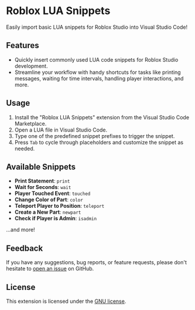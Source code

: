 # Roblox LUA Snippets

Easily import basic LUA snippets for Roblox Studio into Visual Studio Code!

## Features

- Quickly insert commonly used LUA code snippets for Roblox Studio development.
- Streamline your workflow with handy shortcuts for tasks like printing messages, waiting for time intervals, handling player interactions, and more.

## Usage

1. Install the "Roblox LUA Snippets" extension from the Visual Studio Code Marketplace.
2. Open a LUA file in Visual Studio Code.
3. Type one of the predefined snippet prefixes to trigger the snippet.
4. Press `Tab` to cycle through placeholders and customize the snippet as needed.

## Available Snippets

- **Print Statement**: `print`
- **Wait for Seconds**: `wait`
- **Player Touched Event**: `touched`
- **Change Color of Part**: `color`
- **Teleport Player to Position**: `teleport`
- **Create a New Part**: `newpart`
- **Check if Player is Admin**: `isadmin`
  
...and more!

## Feedback

If you have any suggestions, bug reports, or feature requests, please don't hesitate to [open an issue](https://github.com/InsaneGds/roblox-lua-snippets/issues) on GitHub.

## License

This extension is licensed under the [GNU license](https://www.gnu.org/licenses/gpl-3.0.html).
